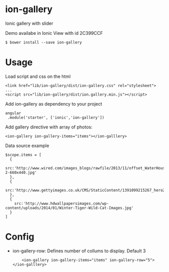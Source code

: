 # ion-gallery
Ionic gallery with slider

Demo availabe in Ionic View with id 2C399CCF

    $ bower install --save ion-gallery

# Usage

Load script and css on the html

    <link href="lib/ion-gallery/dist/ion-gallery.css" rel="stylesheet">
    ...
    <script src="lib/ion-gallery/dist/ion.gallery.min.js"></script>

Add ion-gallery as dependency to your project

    angular
     .module('starter', ['ionic','ion-gallery'])

Add gallery directive with array of photos:

    <ion-gallery ion-gallery-items="items"></ion-galllery>

Data source example

    $scope.items = [
      {
        src:'http://www.wired.com/images_blogs/rawfile/2013/11/offset_WaterHouseMarineImages_62652-2-660x440.jpg'
      },
      {
        src:'http://www.gettyimages.co.uk/CMS/StaticContent/1391099215267_hero2.jpg'
      },
      {
        src:'http://www.hdwallpapersimages.com/wp-content/uploads/2014/01/Winter-Tiger-Wild-Cat-Images.jpg'
      }
    ]

# Config

- ion-gallery-row: Defines number of collums to display. Default 3

          <ion-gallery ion-gallery-items="items" ion-gallery-row="5"></ion-galllery>


